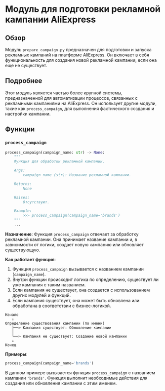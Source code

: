 # Модуль для подготовки рекламной кампании AliExpress

## Обзор

Модуль `prepare_campaign.py` предназначен для подготовки и запуска рекламных кампаний на платформе AliExpress. Он включает в себя функциональность для создания новой рекламной кампании, если она еще не существует.

## Подробнее

Этот модуль является частью более крупной системы, предназначенной для автоматизации процессов, связанных с рекламными кампаниями на AliExpress. Он использует другие модули, такие как `process_campaign`, для выполнения фактического создания и настройки кампании.

## Функции

### `process_campaign`

```python
process_campaign(campaign_name: str) -> None:
    """
    Функция для обработки рекламной кампании.

    Args:
        campaign_name (str): Название рекламной кампании.

    Returns:
        None

    Raises:
        Отсутствуют.

    Example:
        >>> process_campaign(campaign_name='brands')
    """
    ...
```

**Назначение**: Функция `process_campaign` отвечает за обработку рекламной кампании. Она принимает название кампании и, в зависимости от логики, создает новую кампанию или обновляет существующую.

**Как работает функция**:

1. Функция `process_campaign` вызывается с названием кампании (`campaign_name`).
2. Внутри функции происходит логика по определению, существует ли уже кампания с таким названием.
3. Если кампания не существует, она создается с использованием других модулей и функций.
4. Если кампания существует, она может быть обновлена или обработана в соответствии с бизнес-логикой.

```
Начало
   ↓
Определение существования кампании (по имени)
   ├──> Кампания существует: Обновление кампании
   │
   └──> Кампания не существует: Создание новой кампании
   ↓
Конец
```

**Примеры**:

```python
process_campaign(campaign_name='brands')
```

В данном примере вызывается функция `process_campaign` с названием кампании `'brands'`. Функция выполнит необходимые действия для создания или обновления кампании с этим именем.